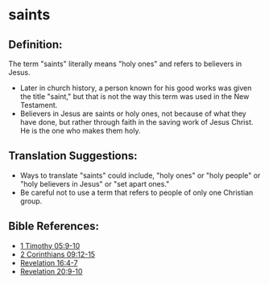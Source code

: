 # saints #

## Definition: ##

The term "saints" literally means "holy ones" and refers to believers in Jesus.

* Later in church history, a person known for his good works was given the title "saint," but that is not the way this term was used in the New Testament.
* Believers in Jesus are saints or holy ones, not because of what they have done, but rather through faith in the saving work of Jesus Christ. He is the one who makes them holy.

## Translation Suggestions: ##

* Ways to translate "saints" could include, "holy ones" or "holy people" or "holy believers in Jesus" or "set apart ones."
* Be careful not to use a term that refers to people of only one Christian group.



## Bible References: ##

* [1 Timothy 05:9-10](en/tn/1ti/help/05/09)
* [2 Corinthians 09:12-15](en/tn/2co/help/09/12)
* [Revelation 16:4-7](en/tn/rev/help/16/04)
* [Revelation 20:9-10](en/tn/rev/help/20/09)
